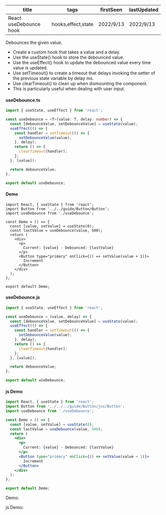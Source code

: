 | title                  | tags               | firstSeen | lastUpdated |
| ---------------------- | ------------------ | --------- | ----------- |
| React useDebounce hook | hooks,effect,state | 2022/9/13 | 2022/9/13   |

Debounces the given value.

- Create a custom hook that takes a value and a delay.
- Use the useState() hook to store the debounced value.
- Use the useEffect() hook to update the debounced value every time value is updated.
- Use setTimeout() to create a timeout that delays invoking the setter of the previous state variable by delay ms.
- Use clearTimeout() to clean up when dismounting the component.
- This is particularly useful when dealing with user input.

#### useDebounce.ts

```ts
import { useState, useEffect } from 'react';

const useDebounce = <T>(value: T, delay: number) => {
  const [debounceValue, setDebounceValue] = useState(value);
  useEffect(() => {
    const handler = setTimeout(() => {
      setDebounceValue(value);
    }, delay);
    return () => {
      clearTimeout(handler);
    };
  }, [value]);

  return debounceValue;
};

export default useDebounce;
```

#### Demo

```tsx | pure
import React, { useState } from 'react';
import Button from '../../guide/Button/Button';
import useDebounce from './useDebounce';

const Demo = () => {
  const [value, setValue] = useState(0);
  const lastValue = useDebounce(value, 500);
  return (
    <div>
      <p>
        Current: {value} - Debounced: {lastValue}
      </p>
      <Button type="primary" onClick={() => setValue(value + 1)}>
        Increment
      </Button>
    </div>
  );
};

export default Demo;
```

#### useDebounce.js

```js
import { useState, useEffect } from 'react';

const useDebounce = (value, delay) => {
  const [debounceValue, setDebounceValue] = useState(value);
  useEffect(() => {
    const handler = setTimeout(() => {
      setDebounceValue(value);
    }, delay);
    return () => {
      clearTimeout(handler);
    };
  }, [value]);

  return debounceValue;
};

export default useDebounce;
```

#### js Demo

```jsx | pure
import React, { useState } from 'react';
import Button from '../../../guide/Button/jsx/Button';
import useDebounce from './useDebounce';

const Demo = () => {
  const [value, setValue] = useState(0);
  const lastValue = useDebounce(value, 500);
  return (
    <div>
      <p>
        Current: {value} - Debounced: {lastValue}
      </p>
      <Button type="primary" onClick={() => setValue(value + 1)}>
        Increment
      </Button>
    </div>
  );
};

export default Demo;
```

Demo:

<code src="./Demo.tsx" id="debounceTsDemo"></code>

js Demo:

<code src="./js/Demo.jsx" id="debounceJsDemo"></code>
